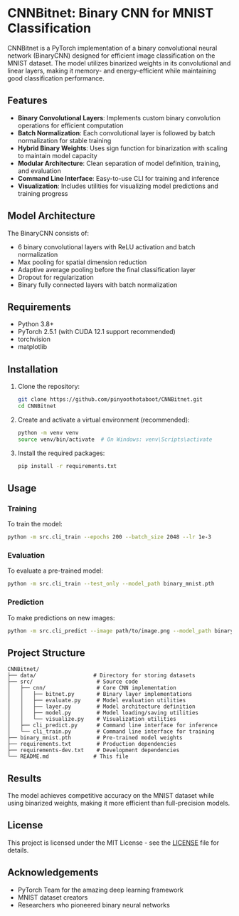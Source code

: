 # CNNBitnet: Binary CNN for MNIST Classification

CNNBitnet is a PyTorch implementation of a binary convolutional neural network (BinaryCNN) designed for efficient image classification on the MNIST dataset. The model utilizes binarized weights in its convolutional and linear layers, making it memory- and energy-efficient while maintaining good classification performance.

## Features

- **Binary Convolutional Layers**: Implements custom binary convolution operations for efficient computation
- **Batch Normalization**: Each convolutional layer is followed by batch normalization for stable training
- **Hybrid Binary Weights**: Uses sign function for binarization with scaling to maintain model capacity
- **Modular Architecture**: Clean separation of model definition, training, and evaluation
- **Command Line Interface**: Easy-to-use CLI for training and inference
- **Visualization**: Includes utilities for visualizing model predictions and training progress

## Model Architecture

The BinaryCNN consists of:
- 6 binary convolutional layers with ReLU activation and batch normalization
- Max pooling for spatial dimension reduction
- Adaptive average pooling before the final classification layer
- Dropout for regularization
- Binary fully connected layers with batch normalization

## Requirements

- Python 3.8+
- PyTorch 2.5.1 (with CUDA 12.1 support recommended)
- torchvision
- matplotlib

## Installation

1. Clone the repository:
   ```bash
   git clone https://github.com/pinyoothotaboot/CNNBitnet.git
   cd CNNBitnet
   ```

2. Create and activate a virtual environment (recommended):
   ```bash
   python -m venv venv
   source venv/bin/activate  # On Windows: venv\Scripts\activate
   ```

3. Install the required packages:
   ```bash
   pip install -r requirements.txt
   ```

## Usage

### Training

To train the model:
```bash
python -m src.cli_train --epochs 200 --batch_size 2048 --lr 1e-3
```

### Evaluation

To evaluate a pre-trained model:
```bash
python -m src.cli_train --test_only --model_path binary_mnist.pth
```

### Prediction

To make predictions on new images:
```bash
python -m src.cli_predict --image path/to/image.png --model_path binary_mnist.pth
```

## Project Structure

```
CNNBitnet/
├── data/                  # Directory for storing datasets
├── src/                    # Source code
│   ├── cnn/                # Core CNN implementation
│   │   ├── bitnet.py       # Binary layer implementations
│   │   ├── evaluate.py     # Model evaluation utilities
│   │   ├── layer.py        # Model architecture definition
│   │   ├── model.py        # Model loading/saving utilities
│   │   └── visualize.py    # Visualization utilities
│   ├── cli_predict.py      # Command line interface for inference
│   └── cli_train.py        # Command line interface for training
├── binary_mnist.pth        # Pre-trained model weights
├── requirements.txt        # Production dependencies
├── requirements-dev.txt    # Development dependencies
└── README.md              # This file
```

## Results

The model achieves competitive accuracy on the MNIST dataset while using binarized weights, making it more efficient than full-precision models.

## License

This project is licensed under the MIT License - see the [LICENSE](LICENSE) file for details.

## Acknowledgements

- PyTorch Team for the amazing deep learning framework
- MNIST dataset creators
- Researchers who pioneered binary neural networks
